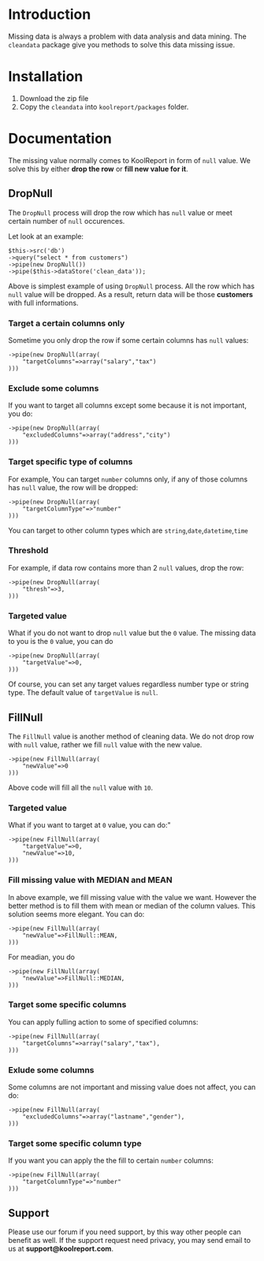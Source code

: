 # Introduction 

Missing data is always a problem with data analysis and data mining. The `cleandata` package give you methods to solve this data missing issue.

# Installation

1. Download the zip file
2. Copy the `cleandata` into `koolreport/packages` folder.

# Documentation

The missing value normally comes to KoolReport in form of `null` value. We solve this by either __drop the row__ or __fill new value for it__.

## DropNull

The `DropNull` process will drop the row which has `null` value or meet certain number of `null` occurences.

Let look at an example:

```
$this->src('db')
->query("select * from customers")
->pipe(new DropNull())
->pipe($this->dataStore('clean_data'));
```

Above is simplest example of using `DropNull` process. All the row which has `null` value will be dropped. As a result, return data will be those __customers__ with full informations.

### Target a certain columns only

Sometime you only drop the row if some certain columns has `null` values:

```
->pipe(new DropNull(array(
    "targetColumns"=>array("salary","tax")
)))
```

### Exclude some columns

If you want to target all columns except some because it is not important, you do:

```
->pipe(new DropNull(array(
    "excludedColumns"=>array("address","city")
)))
```

### Target specific type of columns

For example, You can target `number` columns only, if any of those columns has `null` value, the row will be dropped:

```
->pipe(new DropNull(array(
    "targetColumnType"=>"number"
)))
```

You can target to other column types which are `string`,`date`,`datetime`,`time`

### Threshold

For example, if data row contains more than 2 `null` values, drop the row:

```
->pipe(new DropNull(array(
    "thresh"=>3,
)))
```

### Targeted value

What if you do not want to drop `null` value but the `0` value. The missing data to you is the `0` value, you can do

```
->pipe(new DropNull(array(
    "targetValue"=>0,
)))
```

Of course, you can set any target values regardless number type or string type. The default value of `targetValue` is `null`.

## FillNull

The `FillNull` value is another method of cleaning data. We do not drop row with `null` value, rather we fill `null` value with the new value.

```
->pipe(new FillNull(array(
    "newValue"=>0
)))
```

Above code will fill all the `null` value with `10`.

### Targeted value

What if you want to target at `0` value, you can do:"

```
->pipe(new FillNull(array(
    "targetValue"=>0,
    "newValue"=>10,
)))
```

### Fill missing value with MEDIAN and MEAN

In above example, we fill missing value with the value we want. However the better method is to fill them with mean or median of the column values. This solution seems more elegant. You can do:

```
->pipe(new FillNull(array(
    "newValue"=>FillNull::MEAN,
)))
```
For meadian, you do

```
->pipe(new FillNull(array(
    "newValue"=>FillNull::MEDIAN,
)))
```

### Target some specific columns

You can apply fulling action to some of specified columns:

```
->pipe(new FillNull(array(
    "targetColumns"=>array("salary","tax"),
)))
```

### Exlude some columns

Some columns are not important and missing value does not affect, you can do:

```
->pipe(new FillNull(array(
    "excludedColumns"=>array("lastname","gender"),
)))
```

### Target some specific column type

If you want you can apply the the fill to certain `number` columns:

```
->pipe(new FillNull(array(
    "targetColumnType"=>"number"
)))
```

## Support


Please use our forum if you need support, by this way other people can benefit as well. If the support request need privacy, you may send email to us at __support@koolreport.com__.